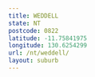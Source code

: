 ```yaml
---
title: WEDDELL
state: NT
postcode: 0822
latitude: -11.75841975
longitude: 130.6254299
url: /nt/weddell/
layout: suburb
---
```

